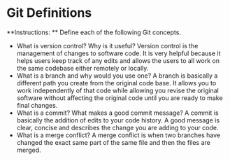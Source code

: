 # Git Definitions

**Instructions: ** Define each of the following Git concepts.

* What is version control?  Why is it useful?
Version control is the management of changes to software code. It is very helpful because it helps users keep track of any edits and allows the users to all work on the same codebase either remotely or locally.
* What is a branch and why would you use one?
A branch is basically a different path you create from the original code base. It allows you to work independently of that code while allowing you revise the original software without affecting the original code until you are ready to make final changes. 
* What is a commit? What makes a good commit message?
A commit is basically the addition of edits to your code history. A good message is clear, concise and describes the change you are adding to your code.
* What is a merge conflict?
A merge conflict is when two branches have changed the exact same part of the same file and then the files are merged.